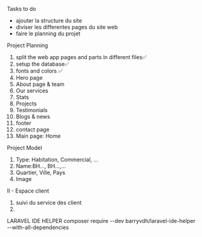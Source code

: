 Tasks to do

-   ajouter la structure du site
-   diviser les differentes pages du site web
-   faire le planning du projet

Project Planning

1. split the web app pages and parts in different files✅
2. setup the database✅
3. fonts and colors ✅
4. Hero page
5. About page & team
6. Our services
7. Stats
8. Projects
9. Testimonials
10. Blogs & news
11. footer
12. contact page
13. Main page: Home

Project Model

1. Type: Habitation, Commercial, ...
2. Name:BH..., BH...,...
3. Quartier, Ville, Pays
4. Image

II - Espace client

1. suivi du service des client
2.

LARAVEL IDE HELPER
composer require --dev barryvdh/laravel-ide-helper --with-all-dependencies
